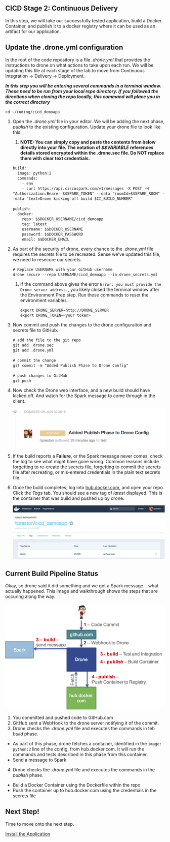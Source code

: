 ## CICD Stage 2: Continuous Delivery

In this step, we will take our successfully tested application, build a Docker Container, and publish it to a docker registry where it can be used as an artifact for our application.
## Update the .drone.yml configuration

In the root of the code repository is a file _.drone.yml_ that provides the instructions to drone on what actions to take upon each run.  We will be updating this file at each stage of the lab to move from Continuous Integration -> Delivery -> Deployment.

**_In this step you will be entering several commands in a terminal window.  These need to be run from your local repo directory.  If you followed the directions when cloning the repo locally, this command will place you in the correct directory_**

```
cd ~/coding/cicd_demoapp
```


1. Open the _.drone.yml_ file in your editor.  We will be adding the next phase, _publish_ to the existing configuration.  Update your drone file to look like this.
    1. **NOTE: You can simply copy and paste the contents from below directly into your file.  The notation of _$$VARIABLE_ references details stored encrypted within the .drone.sec file.  Do NOT replace them with clear text credentials.**

    ```
    build:
      image: python:2
      commands:
        - env
        - curl https://api.ciscospark.com/v1/messages -X POST -H "Authorization:Bearer $$SPARK_TOKEN" --data "roomId=$$SPARK_ROOM" --data "text=Drone kicking off build $CI_BUILD_NUMBER"

    publish:
      docker:
        repo: $$DOCKER_USERNAME/cicd_demoapp
        tag: latest
        username: $$DOCKER_USERNAME
        password: $$DOCKER_PASSWORD
        email: $$DOCKER_EMAIL
    ```

2. As part of the security of drone, every chance to the _.drone.yml_ file requires the secrets file to be recreated.  Sense we've updated this file, we need to resecure our secrets.
    ```
    # Replace USERNAME with your GitHub username
    drone secure --repo USERNAME/cicd_demoapp --in drone_secrets.yml
    ```

    1. If the command above gives the error `Error: you must provide the Drone server address.`, you likely closed the terminal window after the Environment Prep step.  Run these commands to reset the environment variables.

        ```
        export DRONE_SERVER=http://DRONE_SERVER
        export DRONE_TOKEN=<your token>
        ```

3. Now commit and push the changes to the drone configuraiton and secrets file to GitHub.
    ```
    # add the file to the git repo
    git add .drone.sec
    git add .drone.yml

    # commit the change
    git commit -m "Added Publish Phase to Drone Config"

    # push changes to GitHub
    git push
    ```

4. Now check the Drone web interface, and a new build should have kicked off.  And watch for the Spark message to come through in the client.

    ![Drone Build](images/drone_3rd_build.png)

5. If the build reports a **Failure**, or the Spark message never comes, check the log to see what might have gone wrong.  Common reasons include forgetting to re-create the secrets file, forgetting to commit the secrets file after recreating, or mis-entered credentials in the plain text secrets file.
6. Once the build completes, log into [hub.docker.com](hub.docker.com), and open your repo.  Click the _Tags_ tab.  You should see a new tag of _latest_ displayed.  This is the container that was build and pushed up by drone.

    ![Docker Hub](images/docker_hub_repo_tags.png)

## Current Build Pipeline Status

Okay, so drone said it did something and we got a Spark message... what actually happened.  This image and walkthrough shows the steps that are occuring along the way.

![Stage 2 Diagram](images/stage_2_diagram.png)

1. You committed and pushed code to GitHub.com
2. GitHub sent a WebHook to the drone server notifying it of the commit.
3. Drone checks the _.drone.yml_ file and executes the commands in teh _build_ phase.
  * As part of this phase, drone fetches a container, identified in the `image: python:2` line of the config, from hub.docker.com.  It will run the commands and tests described in this phase from this container.
  * Send a message to Spark
4. Drone checks the _.drone.yml_ file and executes the commands in the _publish_ phase.
  * Build a Docker Container using the Dockerfile within the repo
  * Push the container up to hub.docker.com using the credentials in the secrets file

## Next Step!

Time to move onto the next step.

[Install the Application](app_install.md)



